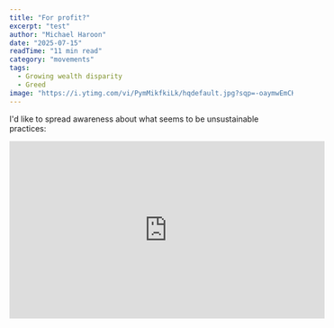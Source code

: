 ```yaml
---
title: "For profit?"
excerpt: "test"
author: "Michael Haroon"
date: "2025-07-15"
readTime: "11 min read"
category: "movements"
tags:
  - Growing wealth disparity
  - Greed
image: "https://i.ytimg.com/vi/PymMikfkiLk/hqdefault.jpg?sqp=-oaymwEmCKgBEF5IWvKriqkDGQgBFQAAiEIYAdgBAeIBCggYEAIYBjgBQAE=&rs=AOn4CLBmDPTmib4UHJVHIdX_B2GloMuhjQ"
---
```


I'd like to spread awareness about what seems to be unsustainable practices:

<iframe width="560" height="315" src="https://www.youtube.com/embed/PymMikfkiLk" title="YouTube video player" frameborder="0" allowfullscreen></iframe>
